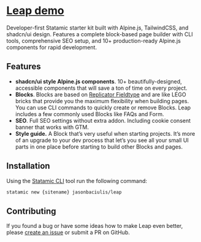 # [Leap demo](https://leap.remarkable.dev)

Developer-first Statamic starter kit built with Alpine.js, TailwindCSS, and shadcn/ui design. Features a complete block-based page builder with CLI tools, comprehensive SEO setup, and 10+ production-ready Alpine.js components for rapid development.

## Features

- **shadcn/ui style Alpine.js components**. 10+ beautifully-designed, accessible components that will save a ton of time on every project.
- **Blocks**. Blocks are based on [Replicator Fieldtype](https://statamic.dev/fieldtypes/replicator) and are like LEGO bricks that provide you the maximum flexibility when building pages. You can use CLI commands to quickly create or remove Blocks. Leap includes a few commonly used Blocks like FAQs and Form.
- **SEO**. Full SEO settings without extra addon. Including cookie consent banner that works with GTM.
- **Style guide.** A Block that’s very useful when starting projects. It’s more of an upgrade to your dev process that let’s you see all your small UI parts in one place before starting to build other Blocks and pages.

## **Installation**

Using the [Statamic CLI](https://github.com/statamic/cli) tool run the following command:

```bash
statamic new {sitename} jasonbaciulis/leap
```

## **Contributing**

If you found a bug or have some ideas how to make Leap even better, please [create an issue](https://github.com/jasonbaciulis/leap/issues/new) or submit a PR on GitHub.
